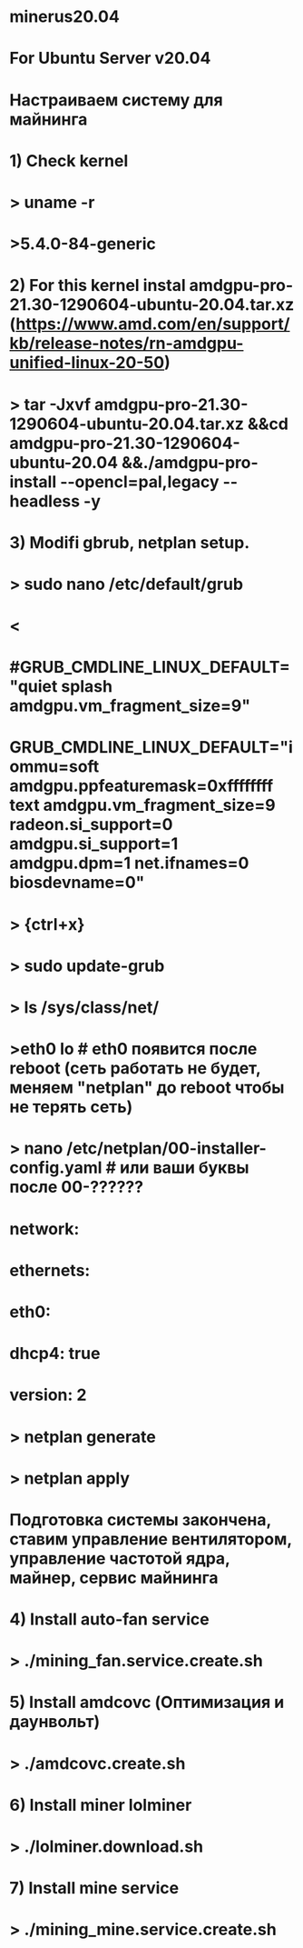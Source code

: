 # minerus20.04
# For Ubuntu Server v20.04
# Настраиваем систему для майнинга
# 1) Check kernel
# > uname -r
# >5.4.0-84-generic
#
# 2) For this kernel instal amdgpu-pro-21.30-1290604-ubuntu-20.04.tar.xz (https://www.amd.com/en/support/kb/release-notes/rn-amdgpu-unified-linux-20-50)
# > tar -Jxvf amdgpu-pro-21.30-1290604-ubuntu-20.04.tar.xz &&cd amdgpu-pro-21.30-1290604-ubuntu-20.04 &&./amdgpu-pro-install --opencl=pal,legacy --headless -y 
#
# 3) Modifi gbrub, netplan setup.
# > sudo nano /etc/default/grub
#  <
#  #GRUB_CMDLINE_LINUX_DEFAULT="quiet splash amdgpu.vm_fragment_size=9"
#  GRUB_CMDLINE_LINUX_DEFAULT="iommu=soft amdgpu.ppfeaturemask=0xffffffff text amdgpu.vm_fragment_size=9 radeon.si_support=0 amdgpu.si_support=1 amdgpu.dpm=1 net.ifnames=0 biosdevname=0"
#  > {ctrl+x}
# > sudo update-grub
# > ls /sys/class/net/
# >eth0  lo  # eth0 появится после reboot (сеть работать не будет, меняем "netplan" до reboot чтобы не терять сеть)
# > nano /etc/netplan/00-installer-config.yaml # или ваши буквы после 00-??????
#	network:
#	  ethernets:
#	    eth0:
#	      dhcp4: true
#	  version: 2
# > netplan generate
# > netplan apply
#  Подготовка системы закончена, ставим управление вентилятором, управление частотой ядра, майнер, сервис майнинга
# 4) Install auto-fan service
# > ./mining_fan.service.create.sh 
# 5) Install amdcovc (Оптимизация и даунвольт)
# > ./amdcovc.create.sh 
# 6) Install miner lolminer
# > ./lolminer.download.sh
# 7) Install mine service
# > ./mining_mine.service.create.sh